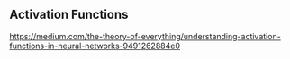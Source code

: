 ## Activation Functions

https://medium.com/the-theory-of-everything/understanding-activation-functions-in-neural-networks-9491262884e0
